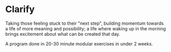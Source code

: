 Clarify
=======

Taking those feeling stuck to their "next step", building momentum towards a life of more meaning and possibility; a life where waking up in the morning brings excitement about what can be created that day.

A program done in 20-30 minute modular exercises in under 2 weeks.

